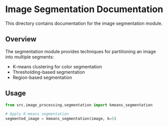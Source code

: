 # Image Segmentation Documentation

This directory contains documentation for the image segmentation module.

## Overview

The segmentation module provides techniques for partitioning an image into multiple segments:

- K-means clustering for color segmentation
- Thresholding-based segmentation
- Region-based segmentation

## Usage

```python
from src.image_processing.segmentation import kmeans_segmentation

# Apply K-means segmentation
segmented_image = kmeans_segmentation(image, k=5)
```
